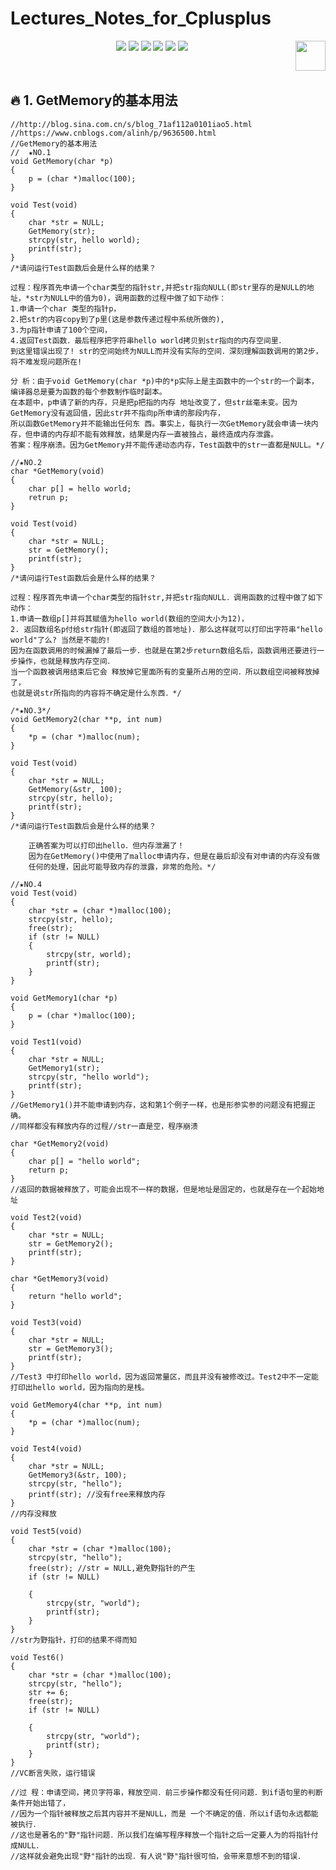 # Lectures_Notes_for_Cplusplus

<p align="center">
    <a href="https://github.com/elegantcoin/Lectures_Notes_for_Cplusplus"><img src="https://img.shields.io/badge/status-updating-brightgreen.svg"></a>
    <a href="https://github.com/python/cpython"><img src="https://img.shields.io/badge/Python-3.7-FF1493.svg"></a>
    <a href="https://github.com/elegantcoin/Lectures_Notes_for_Cplusplus"><img src="https://img.shields.io/badge/platform-Windows%7CLinux%7CmacOS-660066.svg"></a>
    <a href="https://opensource.org/licenses/mit-license.php"><img src="https://badges.frapsoft.com/os/mit/mit.svg"></a>
    <a href="https://github.com/elegantcoin/Lectures_Notes_for_Cplusplus/stargazers"><img src="https://img.shields.io/github/stars/elegantcoin/Lectures_Notes_for_Cplusplus.svg?logo=github"></a>
    <a href="https://github.com/elegantcoin/Lectures_Notes_for_Cplusplus/network/members"><img src="https://img.shields.io/github/forks/elegantcoin/Lectures_Notes_for_Cplusplus.svg?color=blue&logo=github"></a>
    <a href="https://www.python.org/"><img src="https://upload.wikimedia.org/wikipedia/commons/c/c3/Python-logo-notext.svg" align="right" height="48" width="48" ></a>
</p>
<br />

## :fire: 1. GetMemory的基本用法
    //http://blog.sina.com.cn/s/blog_71af112a0101iao5.html
	//https://www.cnblogs.com/alinh/p/9636500.html
	//GetMemory的基本用法
	//	★NO.1
	void GetMemory(char *p)
	{
		p = (char *)malloc(100);
	}

	void Test(void)
	{
		char *str = NULL;
		GetMemory(str);
		strcpy(str, hello world);
		printf(str);
	}
	/*请问运行Test函数后会是什么样的结果？

	过程：程序首先申请一个char类型的指针str,并把str指向NULL(即str里存的是NULL的地址，*str为NULL中的值为0)，调用函数的过程中做了如下动作：
	1.申请一个char 类型的指针p，
	2.把str的内容copy到了p里(这是参数传递过程中系统所做的),
	3.为p指针申请了100个空间，
	4.返回Test函数．最后程序把字符串hello world拷贝到str指向的内存空间里．
	到这里错误出现了! str的空间始终为NULL而并没有实际的空间．深刻理解函数调用的第2步，将不难发现问题所在!

	分 析：由于void GetMemory(char *p)中的*p实际上是主函数中的一个str的一个副本，编译器总是要为函数的每个参数制作临时副本。
	在本题中，p申请了新的内存，只是把p把指的内存 地址改变了，但str丝毫未变。因为GetMemory没有返回值，因此str并不指向p所申请的那段内存，
	所以函数GetMemory并不能输出任何东 西。事实上，每执行一次GetMemory就会申请一块内存，但申请的内存却不能有效释放，结果是内存一直被独占，最终造成内存泄露。
	答案：程序崩溃。因为GetMemory并不能传递动态内存，Test函数中的str一直都是NULL。*/

	//★NO.2
	char *GetMemory(void)
	{
		char p[] = hello world;
		retrun p;
	}

	void Test(void)
	{
		char *str = NULL;
		str = GetMemory();
		printf(str);
	}
	/*请问运行Test函数后会是什么样的结果？

	过程：程序首先申请一个char类型的指针str,并把str指向NULL．调用函数的过程中做了如下动作：
	1.申请一数组p[]并将其赋值为hello world(数组的空间大小为12)，
	2. 返回数组名p付给str指针(即返回了数组的首地址)．那么这样就可以打印出字符串"hello world"了么? 当然是不能的! 
	因为在函数调用的时候漏掉了最后一步．也就是在第2步return数组名后，函数调用还要进行一步操作，也就是释放内存空间．
	当一个函数被调用结束后它会 释放掉它里面所有的变量所占用的空间．所以数组空间被释放掉了，
	也就是说str所指向的内容将不确定是什么东西．*/

	/*★NO.3*/
	void GetMemory2(char **p, int num)
	{
		*p = (char *)malloc(num);
	}

	void Test(void)
	{
		char *str = NULL;
		GetMemory(&str, 100);
		strcpy(str, hello);
		printf(str);
	}
	/*请问运行Test函数后会是什么样的结果？

		正确答案为可以打印出hello．但内存泄漏了！
		因为在GetMemory()中使用了malloc申请内存，但是在最后却没有对申请的内存没有做
		任何的处理，因此可能导致内存的泄露，非常的危险。*/

	//★NO.4
	void Test(void)
	{
		char *str = (char *)malloc(100);
		strcpy(str, hello);
		free(str);
		if (str != NULL)
		{
			strcpy(str, world);
			printf(str);
		}
	}

	void GetMemory1(char *p)
	{
		p = (char *)malloc(100);
	}

	void Test1(void)
	{
		char *str = NULL;
		GetMemory1(str);
		strcpy(str, "hello world");
		printf(str);
	}
	//GetMemory1()并不能申请到内存，这和第1个例子一样，也是形参实参的问题没有把握正确。
	//同样都没有释放内存的过程//str一直是空，程序崩溃

	char *GetMemory2(void)
	{
		char p[] = "hello world";
		return p;
	}
	//返回的数据被释放了，可能会出现不一样的数据，但是地址是固定的，也就是存在一个起始地址

	void Test2(void)
	{
		char *str = NULL;
		str = GetMemory2();
		printf(str);
	}

	char *GetMemory3(void)
	{
		return "hello world";
	}

	void Test3(void)
	{
		char *str = NULL;
		str = GetMemory3();
		printf(str);
	}
	//Test3 中打印hello world，因为返回常量区，而且并没有被修改过。Test2中不一定能打印出hello world，因为指向的是栈。

	void GetMemory4(char **p, int num)
	{
		*p = (char *)malloc(num);
	}

	void Test4(void)
	{
		char *str = NULL;
		GetMemory3(&str, 100);
		strcpy(str, "hello");
		printf(str); //没有free来释放内存
	}
	//内存没释放

	void Test5(void)
	{
		char *str = (char *)malloc(100);
		strcpy(str, "hello");
		free(str); //str = NULL,避免野指针的产生
		if (str != NULL)

		{
			strcpy(str, "world");
			printf(str);
		}
	}
	//str为野指针，打印的结果不得而知

	void Test6()
	{
		char *str = (char *)malloc(100);
		strcpy(str, "hello");
		str += 6;
		free(str);
		if (str != NULL)

		{
			strcpy(str, "world");
			printf(str);
		}
	}
	//VC断言失败，运行错误

	//过 程：申请空间，拷贝字符串，释放空间．前三步操作都没有任何问题．到if语句里的判断条件开始出错了，
	//因为一个指针被释放之后其内容并不是NULL，而是 一个不确定的值．所以if语句永远都能被执行．
	//这也是著名的"野"指针问题．所以我们在编写程序释放一个指针之后一定要人为的将指针付成NULL．
	//这样就会避免出现"野"指针的出现．有人说"野"指针很可怕，会带来意想不到的错误．
